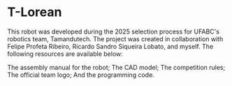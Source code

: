 # T-Lorean
This robot was developed during the 2025 selection process for UFABC's robotics team, Tamandutech. The project was created in collaboration with Felipe Profeta Ribeiro, Ricardo Sandro Siqueira Lobato, and myself.
The following resources are available below:

The assembly manual for the robot;
The CAD model;
The competition rules;
The official team logo;
And the programming code.
